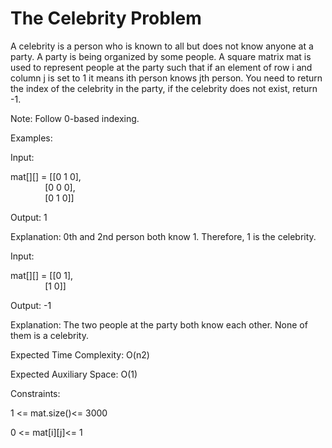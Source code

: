 # The Celebrity Problem

A celebrity is a person who is known to all but does not know anyone at a party. A party is being organized by some people.  A square matrix mat is used to represent people at the party such that if an element of row i and column j is set to 1 it means ith person knows jth person. You need to return the index of the celebrity in the party, if the celebrity does not exist, return -1.

Note: Follow 0-based indexing.

Examples:

Input:

mat[][] = [[0 1 0],<br>&nbsp;&nbsp;&nbsp;&nbsp;&nbsp;&nbsp;&nbsp;&nbsp;&nbsp;&nbsp;&nbsp;&nbsp;&nbsp;
                [0 0 0], <br>&nbsp;&nbsp;&nbsp;&nbsp;&nbsp;&nbsp;&nbsp;&nbsp;&nbsp;&nbsp;&nbsp;&nbsp;&nbsp;
                [0 1 0]]
                
Output: 1

Explanation: 0th and 2nd person both know 1. Therefore, 1 is the celebrity. 

Input: 

mat[][] = [[0 1],<br>&nbsp;&nbsp;&nbsp;&nbsp;&nbsp;&nbsp;&nbsp;&nbsp;&nbsp;&nbsp;&nbsp;&nbsp;&nbsp;
                [1 0]]
                
Output: -1

Explanation: The two people at the party both know each other. None of them is a celebrity.

Expected Time Complexity: O(n2)

Expected Auxiliary Space: O(1)

Constraints:

1 <= mat.size()<= 3000

0 <= mat[i][j]<= 1
